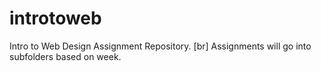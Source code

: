 # introtoweb
Intro to Web Design Assignment Repository. [br]
Assignments will go into subfolders based on week. 
